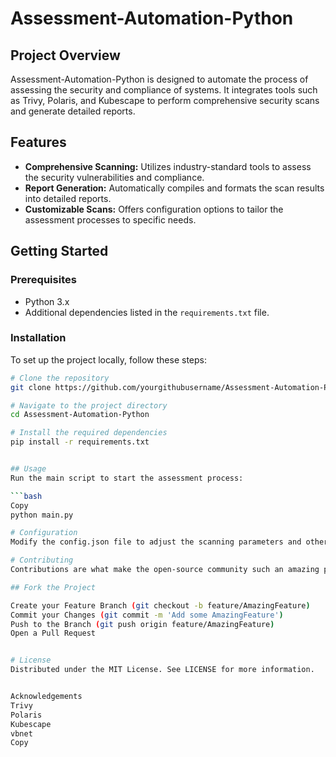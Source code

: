# Assessment-Automation-Python

## Project Overview
Assessment-Automation-Python is designed to automate the process of assessing the security and compliance of systems. It integrates tools such as Trivy, Polaris, and Kubescape to perform comprehensive security scans and generate detailed reports.

## Features
- **Comprehensive Scanning:** Utilizes industry-standard tools to assess the security vulnerabilities and compliance.
- **Report Generation:** Automatically compiles and formats the scan results into detailed reports.
- **Customizable Scans:** Offers configuration options to tailor the assessment processes to specific needs.

## Getting Started

### Prerequisites
- Python 3.x
- Additional dependencies listed in the `requirements.txt` file.

### Installation
To set up the project locally, follow these steps:

```bash
# Clone the repository
git clone https://github.com/yourgithubusername/Assessment-Automation-Python.git

# Navigate to the project directory
cd Assessment-Automation-Python

# Install the required dependencies
pip install -r requirements.txt


## Usage
Run the main script to start the assessment process:

```bash
Copy
python main.py

# Configuration
Modify the config.json file to adjust the scanning parameters and other settings according to your requirements.

# Contributing
Contributions are what make the open-source community such an amazing place to learn, inspire, and create. Any contributions you make are greatly appreciated.

## Fork the Project

Create your Feature Branch (git checkout -b feature/AmazingFeature)
Commit your Changes (git commit -m 'Add some AmazingFeature')
Push to the Branch (git push origin feature/AmazingFeature)
Open a Pull Request


# License
Distributed under the MIT License. See LICENSE for more information.


Acknowledgements
Trivy
Polaris
Kubescape
vbnet
Copy


